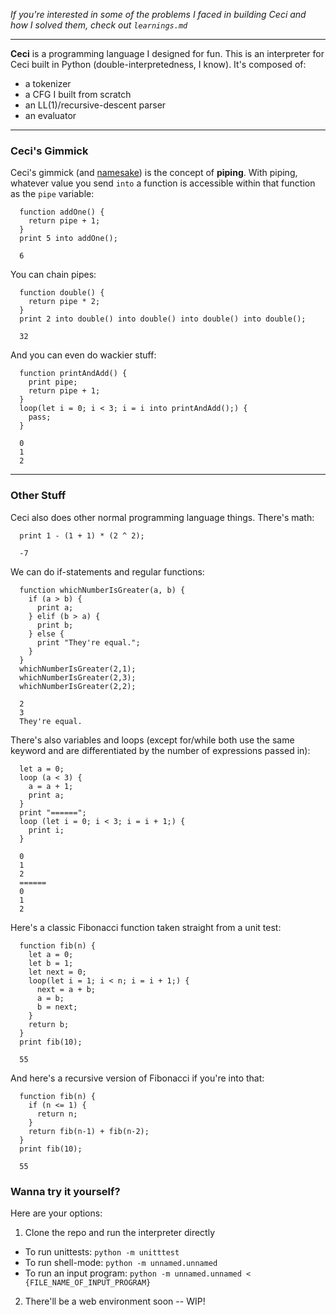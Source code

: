 *If you're interested in some of the problems I faced in building Ceci and how I solved them, check out `learnings.md`*

***

**Ceci** is a programming language I designed for fun. This is an interpreter for Ceci built in Python (double-interpretedness, I know). It's composed of:
  - a tokenizer
  - a CFG I built from scratch
  - an LL(1)/recursive-descent parser
  - an evaluator

***

### Ceci's Gimmick
Ceci's gimmick (and [namesake](https://en.wikipedia.org/wiki/The_Treachery_of_Images)) is the concept of **piping**. 
With piping, whatever value you send `into` a function is accessible within that function as the `pipe` variable:
```
  function addOne() {
    return pipe + 1;
  }
  print 5 into addOne();
```
```
  6
```
You can chain pipes:
```
  function double() {
    return pipe * 2;
  }
  print 2 into double() into double() into double() into double();
```
```
  32
```
And you can even do wackier stuff:
```
  function printAndAdd() {
    print pipe;
    return pipe + 1;
  }
  loop(let i = 0; i < 3; i = i into printAndAdd();) {
    pass;
  }
```
```
  0
  1
  2
```

***

### Other Stuff
Ceci also does other normal programming language things. There's math:
```
  print 1 - (1 + 1) * (2 ^ 2);
```
```
  -7
```

We can do if-statements and regular functions:
```
  function whichNumberIsGreater(a, b) {
    if (a > b) {
      print a;
    } elif (b > a) {
      print b;
    } else {
      print "They're equal.";
    }
  }
  whichNumberIsGreater(2,1);
  whichNumberIsGreater(2,3);
  whichNumberIsGreater(2,2);
```
```
  2
  3
  They're equal.
```

There's also variables and loops (except for/while both use the same keyword and are differentiated by the number of expressions passed in):
```
  let a = 0;
  loop (a < 3) {
    a = a + 1;
    print a;
  }
  print "======";
  loop (let i = 0; i < 3; i = i + 1;) {
    print i;
  }
```
```
  0
  1
  2
  ======
  0
  1
  2
```

Here's a classic Fibonacci function taken straight from a unit test:
```
  function fib(n) {
    let a = 0;
    let b = 1;
    let next = 0;
    loop(let i = 1; i < n; i = i + 1;) {
      next = a + b;
      a = b;
      b = next;
    }
    return b;
  }
  print fib(10);
```
```
  55
```

And here's a recursive version of Fibonacci if you're into that:
```
  function fib(n) {
    if (n <= 1) {
      return n;
    }
    return fib(n-1) + fib(n-2);
  }
  print fib(10);
```
```
  55
```

### Wanna try it yourself?
Here are your options:
1. Clone the repo and run the interpreter directly
  * To run unittests: `python -m unitttest`
  * To run shell-mode: `python -m unnamed.unnamed`
  * To run an input program: `python -m unnamed.unnamed < {FILE_NAME_OF_INPUT_PROGRAM}`

2. There'll be a web environment soon -- WIP!
